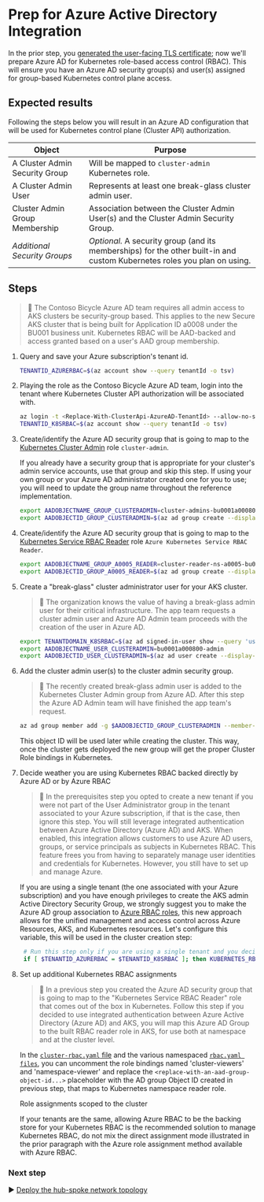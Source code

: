 # Prep for Azure Active Directory Integration

In the prior step, you [generated the user-facing TLS certificate](./02-ca-certificates.md); now we'll prepare Azure AD for Kubernetes role-based access control (RBAC). This will ensure you have an Azure AD security group(s) and user(s) assigned for group-based Kubernetes control plane access.

## Expected results

Following the steps below you will result in an Azure AD configuration that will be used for Kubernetes control plane (Cluster API) authorization.

| Object                         | Purpose                                                 |
|--------------------------------|---------------------------------------------------------|
| A Cluster Admin Security Group | Will be mapped to `cluster-admin` Kubernetes role.      |
| A Cluster Admin User           | Represents at least one break-glass cluster admin user. |
| Cluster Admin Group Membership | Association between the Cluster Admin User(s) and the Cluster Admin Security Group. |
| _Additional Security Groups_   | _Optional._ A security group (and its memberships) for the other built-in and custom Kubernetes roles you plan on using. |

## Steps

> :book: The Contoso Bicycle Azure AD team requires all admin access to AKS clusters be security-group based. This applies to the new Secure AKS cluster that is being built for Application ID a0008 under the BU001 business unit. Kubernetes RBAC will be AAD-backed and access granted based on a user's AAD group membership.

1. Query and save your Azure subscription's tenant id.

   ```bash
   TENANTID_AZURERBAC=$(az account show --query tenantId -o tsv)
   ```

1. Playing the role as the Contoso Bicycle Azure AD team, login into the tenant where Kubernetes Cluster API authorization will be associated with.

   ```bash
   az login -t <Replace-With-ClusterApi-AzureAD-TenantId> --allow-no-subscriptions
   TENANTID_K8SRBAC=$(az account show --query tenantId -o tsv)
   ```

1. Create/identify the Azure AD security group that is going to map to the [Kubernetes Cluster Admin](https://kubernetes.io/docs/reference/access-authn-authz/rbac/#user-facing-roles) role `cluster-admin`.

   If you already have a security group that is appropriate for your cluster's admin service accounts, use that group and skip this step. If using your own group or your Azure AD administrator created one for you to use; you will need to update the group name throughout the reference implementation.

   ```bash
   export AADOBJECTNAME_GROUP_CLUSTERADMIN=cluster-admins-bu0001a000800
   export AADOBJECTID_GROUP_CLUSTERADMIN=$(az ad group create --display-name $AADOBJECTNAME_GROUP_CLUSTERADMIN --mail-nickname $AADOBJECTNAME_GROUP_CLUSTERADMIN --description "Principals in this group are cluster admins in the bu0001a000800 cluster." --query objectId -o tsv)
   ```

1. Create/identify the Azure AD security group that is going to map to the [Kubernetes Service RBAC Reader](https://docs.microsoft.com/azure/aks/manage-azure-rbac#create-role-assignments-for-users-to-access-cluster) role `Azure Kubernetes Service RBAC Reader`.

   ```bash
   export AADOBJECTNAME_GROUP_A0005_READER=cluster-reader-ns-a0005-bu0001a000800
   export AADOBJECTID_GROUP_A0005_READER=$(az ad group create --display-name $AADOBJECTID_GROUP_A0005_READER --mail-nickname $AADOBJECTID_GROUP_A0005_READER --description "Principals in this group are readers of namespace a0005 in the bu0001a000800 cluster." --query objectId -o tsv)
   ```

1. Create a "break-glass" cluster administrator user for your AKS cluster.

   > :book: The organization knows the value of having a break-glass admin user for their critical infrastructure. The app team requests a cluster admin user and Azure AD Admin team proceeds with the creation of the user in Azure AD.

   ```bash
   export TENANTDOMAIN_K8SRBAC=$(az ad signed-in-user show --query 'userPrincipalName' -o tsv | cut -d '@' -f 2 | sed 's/\"//')
   export AADOBJECTNAME_USER_CLUSTERADMIN=bu0001a000800-admin
   export AADOBJECTID_USER_CLUSTERADMIN=$(az ad user create --display-name=${AADOBJECTNAME_USER_CLUSTERADMIN} --user-principal-name ${AADOBJECTNAME_USER_CLUSTERADMIN}@${TENANTDOMAIN_K8SRBAC} --force-change-password-next-login --password ChangeMebu0001a0008AdminChangeMe --query objectId -o tsv)
   ```

1. Add the cluster admin user(s) to the cluster admin security group.

   > :book: The recently created break-glass admin user is added to the Kubernetes Cluster Admin group from Azure AD. After this step the Azure AD Admin team will have finished the app team's request.

   ```bash
   az ad group member add -g $AADOBJECTID_GROUP_CLUSTERADMIN --member-id $AADOBJECTID_USER_CLUSTERADMIN
   ```

   This object ID will be used later while creating the cluster. This way, once the cluster gets deployed the new group will get the proper Cluster Role bindings in Kubernetes.

1. Decide weather you are using Kubernetes RBAC backed directly by Azure AD or by Azure RBAC

   > :book: In the prerequisites step you opted to create a new tenant if you were not part of the User Administrator group in the tenant associated to your Azure subscription, if that is the case, then ignore this step. You will still leverage integrated authentication between Azure Active Directory (Azure AD) and AKS. When enabled, this integration allows customers to use Azure AD users, groups, or service principals as subjects in Kubernetes RBAC. This feature frees you from having to separately manage user identities and credentials for Kubernetes. However, you still have to set up and manage Azure.
   
   If you are using a single tenant (the one associated with your Azure subscription) and you have enough privileges to create the AKS admin Active Directory Security Group, we strongly suggest you to make the Azure AD group association to [Azure RBAC roles](https://docs.microsoft.com/azure/aks/manage-azure-rbac), this new approach allows for the unified management and access control across Azure Resources, AKS, and Kubernetes resources. Let's configure this variable, this will be used in the cluster creation step:

   ```bash
    # Run this step only if you are using a single tenant and you decide to use Azure DBAC instead # of integrated authentication between Azure AD and AKS. 
    if [ $TENANTID_AZURERBAC = $TENANTID_K8SRBAC ]; then KUBERNETES_RBAC_SOURCE="Azure RBAC"; else KUBERNETES_RBAC_SOURCE="Azure AD"; fi
   ```

1. Set up additional Kubernetes RBAC assignments

   > :book: In a previous step you created the Azure AD security group that is going to map to the 
   "Kubernetes Service RBAC Reader" role that comes out of the box in Kubernetes. Follow this step if you decided to use integrated authentication between Azure Active Directory (Azure AD) and AKS, you will map this Azure AD Group to the built RBAC reader role in AKS, for use both at namespace and at the cluster level.

   In the [`cluster-rbac.yaml` file](./cluster-manifests/cluster-rbac.yaml) and the various namespaced [`rbac.yaml files`](./cluster-manifests/cluster-baseline-settings/rbac.yaml), you can uncomment the role bindings named 'cluster-viewers' and 'namespace-viewer' and replace the `<replace-with-an-aad-group-object-id...>` placeholder with the AD group Object ID created in previous step, that maps to Kubernetes namespace reader role.
   
   Role assignments scoped to the cluster

   If your tenants are the same, allowing Azure RBAC to be the backing store for your Kubernetes RBAC is the recommended solution to manage Kubernetes RBAC, do not mix the direct assignment mode illustrated in the prior paragraph with the Azure role assignment method available with Azure RBAC.

### Next step

:arrow_forward: [Deploy the hub-spoke network topology](./04-networking.md)
